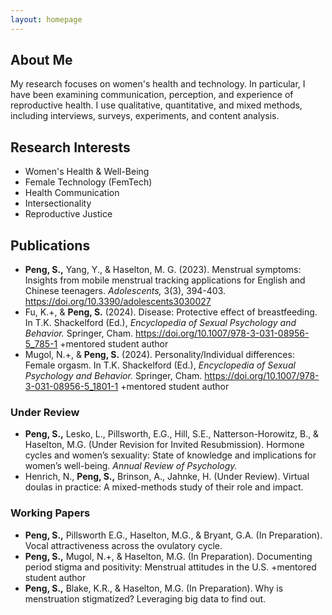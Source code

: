 ```yaml
---
layout: homepage
---
```


## About Me
My research focuses on women's health and technology. In particular, I have been examining communication, perception, and experience of reproductive health. I use qualitative, quantitative, and mixed methods, including interviews, surveys, experiments, and content analysis.

## Research Interests
- Women's Health & Well-Being
- Female Technology (FemTech)
- Health Communication
- Intersectionality
- Reproductive Justice

## Publications
- **Peng, S.,** Yang, Y., & Haselton, M. G. (2023). Menstrual symptoms: Insights from 	mobile menstrual tracking applications for English and Chinese teenagers. 	*Adolescents,* 3(3), 394-403. <https://doi.org/10.3390/adolescents3030027>
- Fu, K.+, & **Peng, S.** (2024). Disease: Protective effect of breastfeeding. In T.K. Shackelford (Ed.), *Encyclopedia of Sexual Psychology and Behavior.* Springer, Cham. <https://doi.org/10.1007/978-3-031-08956-5_785-1> +mentored student author
- Mugol, N.+, & **Peng, S.** (2024). Personality/Individual differences: Female orgasm. In T.K. Shackelford (Ed.), *Encyclopedia of Sexual Psychology and Behavior.* Springer, Cham. <https://doi.org/10.1007/978-3-031-08956-5_1801-1> +mentored student author

### Under Review
- **Peng, S.,** Lesko, L., Pillsworth, E.G., Hill, S.E., Natterson-Horowitz, B., & Haselton, 	M.G. (Under Revision for Invited Resubmission). Hormone cycles and women’s sexuality: State of knowledge and implications for women’s well-being. *Annual Review of Psychology.*
- Henrich, N., **Peng, S.,** Brinson, A., Jahnke, H. (Under Review). Virtual doulas in practice: A mixed-methods study of their role and impact.


### Working Papers
- **Peng, S.,** Pillsworth E.G., Haselton, M.G., & Bryant, G.A. (In Preparation). Vocal attractiveness across the ovulatory cycle.
- **Peng, S.,** Mugol, N.+, & Haselton, M.G. (In Preparation). Documenting period stigma and positivity: Menstrual attitudes in the U.S. +mentored student author
- **Peng, S.,** Blake, K.R., & Haselton, M.G. (In Preparation). Why is menstruation stigmatized? Leveraging big data to find out.


